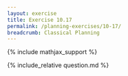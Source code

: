 ```yaml
---
layout: exercise
title: Exercise 10.17
permalink: /planning-exercises/10-17/
breadcrumb: Classical Planning
---
```


{% include mathjax_support %}

<div><i class="arrow-up loader" data-chapter="planning-exercises" data-exercise="ex_17" data-rating="0"></i></div>
{% include_relative question.md %}
